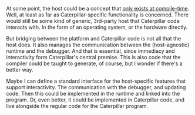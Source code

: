 At some point, the host could be a concept that
[only exists at compile-time](/daily/2024-11-16). Well, at least as far as
Caterpillar-specific functionality is concerned. There would still be some kind
of generic, 3rd-party host that Caterpillar code interacts with. In the form of
an operating system, or the hardware directly.

But bridging between the platform and Caterpillar code is not all that the host
does. It also manages the communication between the (host-agnostic) runtime and
the debugger. And that is essential, since immediacy and interactivity form
Caterpillar's central premise. This is also code that the compiler could be
taught to generate, of course, but I wonder if there's a better way.

Maybe I can define a standard interface for the host-specific features that
support interactivity. The communication with the debugger, and updating code.
Then this could be implemented in the runtime and linked into the program. Or,
even better, it could be implemented in Caterpillar code, and live alongside the
regular code for the Caterpillar program.
